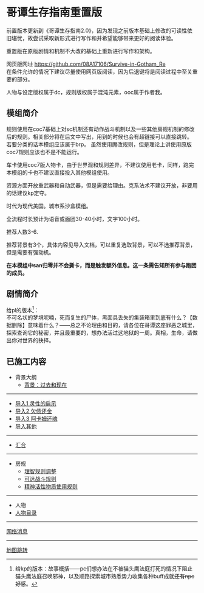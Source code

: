 # 哥谭生存指南重置版

前置版本更新到《哥谭生存指南2.0》，因为发现之前版本基础上修改的可读性依旧堪忧，故尝试采取新形式进行写作和并希望能够带来更好的阅读体验。

重置版在原版剧情和机制不大改的基础上重新进行写作和架构。

网页版网址 https://github.com/08A17106/Survive-in-Gotham_Re  
在条件允许的情况下建议尽量使用网页版阅读，因为后退键将是阅读过程中至关重要的部分。

人物与设定版权属于dc，规则版权属于混沌元素，ooc属于作者我。

## 模组简介

规则使用在coc7基础上对sc机制还有动作战斗机制以及一些其他房规机制的修改后的规则。相关部分将在后文中写出，用到的时候也会有超链接可以直接跳转。  
若要分类的话本模组应该属于brp。 
虽然使用魔改规则，但是理论上讲使用原版coc7规则应该也不是不能运行。

车卡使用coc7版人物卡，由于世界观和规则差异，不建议使用老卡，同样，跑完本模组的卡也不建议直接投入其他模组使用。

资源方面开放重武器和自动武器，但是需要给理由。克系法术不建议开放，非要用的话建议kp定夺。

时代为现代美国。城市系沙盒模组。

全流程时长预计为语音或面团30-40小时，文字100小时。

推荐人数3-6.

推荐背景有3个，具体内容见导入文档，可以重复选取背景，可以不选推荐背景，但是需要有强动机。

**在本模组中san归零并不会撕卡，而是触发额外信息。这一条需告知所有参与跑团的成员。**

## 剧情简介

给pl的版本[^1]：   
不可名状的梦境呢喃，死而复生的尸体，黑面具丢失的集装箱里到底有什么？【数据删除】意味着什么？——总之不论理由和目的，请各位在哥谭这座罪恶之城里，探索查询它的秘密，并且最重要的，想办法活过这地狱的一周。真相，生命，请做出你对世界的抉择。

[^1]:给kp的版本：故事概括——pc们想办法在不被猫头鹰法庭打死的情况下阻止猫头鹰法庭召唤邪神，以及顺路探索城市熟悉势力收集各种buff成就~~还有npc好感~~。


## 已施工内容
* 背景大纲
  * [背景：过去和现在](背景大纲/过去与现在.md)
----
* [导入1 灵性的启示](/导入1灵性的启示.md)
* [导入2 欠债还金](/导入2欠债还金.md)
* [导入3 阿卡姆还魂](/导入3阿卡姆还魂.md)
* [导入其他](/导入其他.md)
----
* [汇合](/第一次汇合.md)
----
* 房规
  * [理智规则调整](房规/理智规则调整.md)
  * [可选战斗规则](房规/可选战斗规则.md)
  * [精神活性物质使用规则](房规/精神活性物质使用规则.md)
----
* 人物
* [人物目录](人物目录.md)
----
[网络消息](/网络消息.md)

----
[地图跳转](/地图跳转.md)